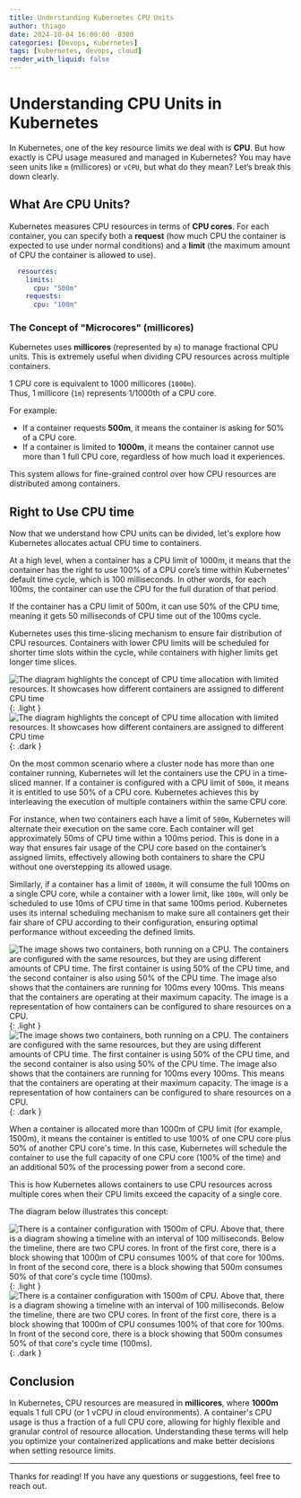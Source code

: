 ```yaml
---
title: Understanding Kubernetes CPU Units
author: thiago
date: 2024-10-04 16:00:00 -0300
categories: [Devops, Kubernetes]
tags: [kubernetes, devops, cloud]
render_with_liquid: false
---
```


# Understanding CPU Units in Kubernetes

In Kubernetes, one of the key resource limits we deal with is **CPU**. But how exactly is CPU usage measured and managed in Kubernetes? You may have seen units like `m` (millicores) or `vCPU`, but what do they mean? Let’s break this down clearly.

## What Are CPU Units?

Kubernetes measures CPU resources in terms of **CPU cores**. For each container, you can specify both a **request** (how much CPU the container is expected to use under normal conditions) and a **limit** (the maximum amount of CPU the container is allowed to use).

```yaml
  resources:
    limits:
      cpu: "500m"
    requests:
      cpu: "100m"
```

### The Concept of "Microcores" (millicores)

Kubernetes uses **millicores** (represented by `m`) to manage fractional CPU units. This is extremely useful when dividing CPU resources across multiple containers. 

1 CPU core is equivalent to 1000 millicores (`1000m`).  
Thus, 1 millicore (`1m`) represents 1/1000th of a CPU core.

For example:
- If a container requests **500m**, it means the container is asking for 50% of a CPU core.
- If a container is limited to **1000m**, it means the container cannot use more than 1 full CPU core, regardless of how much load it experiences.

This system allows for fine-grained control over how CPU resources are distributed among containers.

## Right to Use CPU time

Now that we understand how CPU units can be divided, let's explore how Kubernetes allocates actual CPU time to containers.

At a high level, when a container has a CPU limit of 1000m, it means that the container has the right to use 100% of a CPU core’s time within Kubernetes' default time cycle, which is 100 milliseconds. In other words, for each 100ms, the container can use the CPU for the full duration of that period.

If the container has a CPU limit of 500m, it can use 50% of the CPU time, meaning it gets 50 milliseconds of CPU time out of the 100ms cycle.

Kubernetes uses this time-slicing mechanism to ensure fair distribution of CPU resources. Containers with lower CPU limits will be scheduled for shorter time slots within the cycle, while containers with higher limits get longer time slices.

![The diagram highlights the concept of CPU time allocation with limited resources. It showcases how different containers are assigned to different CPU time](../assets/images/kubernetes-cpu-units/1-light.png){: .light }
![The diagram highlights the concept of CPU time allocation with limited resources. It showcases how different containers are assigned to different CPU time](../assets/images/kubernetes-cpu-units/1-dark.png){: .dark }

On the most common scenario where a cluster node has more than one container running, Kubernetes will let the containers use the CPU in a time-sliced manner. If a container is configured with a CPU limit of `500m`, it means it is entitled to use 50% of a CPU core. Kubernetes achieves this by interleaving the execution of multiple containers within the same CPU core.

For instance, when two containers each have a limit of `500m`, Kubernetes will alternate their execution on the same core. Each container will get approximately 50ms of CPU time within a 100ms period. This is done in a way that ensures fair usage of the CPU core based on the container’s assigned limits, effectively allowing both containers to share the CPU without one overstepping its allowed usage.

Similarly, if a container has a limit of `1000m`, it will consume the full 100ms on a single CPU core, while a container with a lower limit, like `100m`, will only be scheduled to use 10ms of CPU time in that same 100ms period. Kubernetes uses its internal scheduling mechanism to make sure all containers get their fair share of CPU according to their configuration, ensuring optimal performance without exceeding the defined limits.


![The image shows two containers, both running on a CPU. The containers are configured with the same resources, but they are using different amounts of CPU time. The first container is using 50% of the CPU time, and the second container is also using 50% of the CPU time. The image also shows that the containers are running for 100ms every 100ms. This means that the containers are operating at their maximum capacity. The image is a representation of how containers can be configured to share resources on a CPU.](../assets/images/kubernetes-cpu-units/3-light.png){: .light }
![The image shows two containers, both running on a CPU. The containers are configured with the same resources, but they are using different amounts of CPU time. The first container is using 50% of the CPU time, and the second container is also using 50% of the CPU time. The image also shows that the containers are running for 100ms every 100ms. This means that the containers are operating at their maximum capacity. The image is a representation of how containers can be configured to share resources on a CPU.](../assets/images/kubernetes-cpu-units/3-dark.png){: .dark }

When a container is allocated more than 1000m of CPU limit (for example, 1500m), it means the container is entitled to use 100% of one CPU core plus 50% of another CPU core's time. In this case, Kubernetes will schedule the container to use the full capacity of one CPU core (100% of the time) and an additional 50% of the processing power from a second core.

This is how Kubernetes allows containers to use CPU resources across multiple cores when their CPU limits exceed the capacity of a single core.

The diagram below illustrates this concept:

![There is a container configuration with 1500m of CPU. Above that, there is a diagram showing a timeline with an interval of 100 milliseconds. Below the timeline, there are two CPU cores. In front of the first core, there is a block showing that 1000m of CPU consumes 100% of that core for 100ms. In front of the second core, there is a block showing that 500m consumes 50% of that core's cycle time (100ms).](../assets/images/kubernetes-cpu-units/2-light.png){: .light }
![There is a container configuration with 1500m of CPU. Above that, there is a diagram showing a timeline with an interval of 100 milliseconds. Below the timeline, there are two CPU cores. In front of the first core, there is a block showing that 1000m of CPU consumes 100% of that core for 100ms. In front of the second core, there is a block showing that 500m consumes 50% of that core's cycle time (100ms).](../assets/images/kubernetes-cpu-units/2-dark.png){: .dark }

## Conclusion

In Kubernetes, CPU resources are measured in **millicores**, where **1000m** equals 1 full CPU (or 1 vCPU in cloud environments). A container's CPU usage is thus a fraction of a full CPU core, allowing for highly flexible and granular control of resource allocation. Understanding these terms will help you optimize your containerized applications and make better decisions when setting resource limits.

---

Thanks for reading! If you have any questions or suggestions, feel free to reach out.


